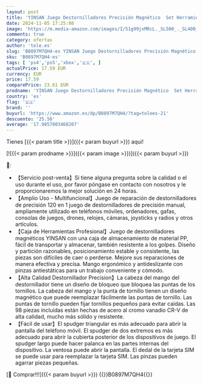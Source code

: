 ```yaml
---
layout: post
title: 'YINSAN Juego Destornilladores Precisión Magnético  Set Herramientas Precision Reparación Para iPhones  Switch  PS4  PS5  Xbox  PC  Mac  Laptop  Gafas  Relojes  Cámara  Teléfono Móvil  120 en 1 Negro'
date: 2024-11-05 17:25:08
image: 'https://m.media-amazon.com/images/I/51g99jxMRcL._SL500_._SL400_.jpg'
comments: true
category: ofertas
author: 'tole.es'
slug: 'B0897M7QH4-es YINSAN Juego Destornilladores Precisión Magnético Set...'
sku: 'B0897M7QH4-es'
tags: [ 'ps4','ps5','xbox','🇪🇸', ]
actualPrice: 17.59 EUR
currency: EUR
price: 17.59
comparePrice: 23.61 EUR
prodname: 'YINSAN Juego Destornilladores Precisión Magnético  Set Herramientas Precision Reparación Para iPhones  Switch  PS4  PS5  Xbox  PC  Mac  Laptop  Gafas  Relojes  Cámara  Teléfono Móvil  120 en 1 Negro'
country: 'es'
flag: '🇪🇸'
brand: ''
buyurl: 'https://www.amazon.es/dp/B0897M7QH4/?tag=tolees-21'
descuento: '25.50'
average: '17.9857803468207'
---
```


Tienes [{{< param title >}}]({{< param buyurl >}}) aqui!

[![{{< param prodname >}}]({{< param image >}})]({{< param buyurl >}})

🔎:

- 【Servicio post-venta】Si tiene alguna pregunta sobre la calidad o el uso durante el uso, por favor póngase en contacto con nosotros y le proporcionaremos la mejor solución en 24 horas.
- 【Amplio Uso - Multifuncional】Juego de reparación de destornilladores de precisión 120 en 1 juego de destornilladores de precisión manual, ampliamente utilizado en teléfonos móviles, ordenadores, gafas, consolas de juegos, drones, relojes, cámaras, joysticks y radios y otros artículos.
- 【Caja de Herramientas Profesional】Juego de destornilladores magnéticos YINSAN con una caja de almacenamiento de material PP, fácil de transportar y almacenar, también resistente a los golpes. Diseño y partición razonables, posicionamiento estable y consistente, las piezas son difíciles de caer o perderse. Mejore sus reparaciones de manera efectiva y precisa. Mango ergonómico y antideslizante con pinzas antiestáticas para un trabajo conveniente y cómodo.
- 【Alta Calidad Destornillador Precision】La cabeza del mango del destornillador tiene un diseño de bloqueo que bloquea las puntas de los tornillos. La cabeza del mango y la punta de tornillo tienen un diseño magnético que puede reemplazar fácilmente las puntas de tornillo. Las puntas de tornillo pueden fijar tornillos pequeños para evitar caídas. Las 98 piezas incluidas están hechas de acero al cromo vanadio CR-V de alta calidad, mucho más sólido y resistente.
- 【Fácil de usar】El spudger triangular es más adecuado para abrir la pantalla del teléfono móvil. El spudger de dos extremos es más adecuado para abrir la cubierta posterior de los dispositivos de juego. El spudger largo puede hacer palanca en las partes internas del dispositivo. La ventosa puede abrir la pantalla. El dedal de la tarjeta SIM se puede usar para reemplazar la tarjeta SIM. Las pinzas pueden agarrar piezas pequeñas.

[🛒 Comprar!!!]({{< param buyurl >}})
{{<world>}}B0897M7QH4{{</world>}}
